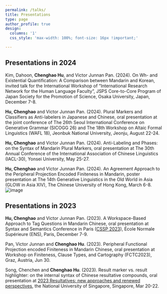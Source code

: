 ```yaml
---
permalink: /talks/
title: Presentations
type: page
author_profile: true
design: 
  columns: '1' 
  css_style: 'max-width: 100%; font-size: 16px !important;'

---
```


## **Presentations in 2024**

Kim, Dahoon, **Chenghao Hu**, and Victor Junnan Pan. (2024). On Wh- and Existential Quantification: A Comparison between Mandarin and Korean, invited talk for the International Workshop of “International Research Network for the Human Language Faculty”, JSPS Core-to-Core Program of Japan Society for the Promotion of Science, Osaka University, Japan, December 7-8.

**Hu, Chenghao** and Victor Junnan Pan. (2024). Plural Markers and Classifiers as Anti-labelers in Japanese and Chinese, oral presentation at the joint conference of The 26th Seoul International Conference on Generative Grammar (SICOGG 26) and The 18th Workshop on Altaic Formal Linguistics (WAFL 18), Jeonbuk National University, Jeonju, August 22-24.
    
**Hu, Chenghao** and Victor Junnan Pan. (2024). Anti-Labeling and Phases: on the Syntax of Mandarin Plural Markers, oral presentation at The 30th Annual Conference of the International Association of Chinese Linguistics (IACL-30), Yonsei University, May 25-27.
    
**Hu, Chenghao** and Victor Junnan Pan. (2024). An Agreement Approach to the Peripheral Projection Encoded Finiteness in Mandarin, poster presentation at The 14th Generative Linguistics in the Old World in Asia (GLOW in Asia XIV), The Chinese University of Hong Kong, March 6-8.
![image](https://github.com/user-attachments/assets/329612df-718c-4c74-a3c6-f91808c5a22a)


## **Presentations in 2023**

**Hu, Chenghao** and Victor Junnan Pan. (2023). A Workspace-Based Approach to Tag Questions in Mandarin Chinese, oral presentation at Syntax and Semantics Conference in Paris ([CSSP 2023](https://cssp-2023.llf-paris.fr/)), École Normale Supérieure (ENS), Paris, December 7-9.
    
Pan, Victor Junnan and **Chenghao Hu**. (2023). Peripheral Functional Projection encoded Finiteness in Mandarin Chinese, oral presentation at Workshop on Finiteness, Clause Types, and Cartography (FCTC2023), Graz, Austria, Jun 30.

Song, Chenchen and **Chenghao Hu**. (2023). Result marker vs. result highlighter: on the internal syntax of Chinese resultative compounds, oral presentation at [2023 Resultatives: new approaches and renewed perspectives](https://blog.nus.edu.sg/resultatives2023/), the National University of Singapore, Singapore, Mar 20-22.

